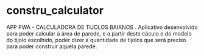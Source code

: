 # constru_calculator
APP PWA - CALCULADORA DE TIJOLOS BAIANOS
. Aplicativo desenvolvido para poder calcular a área de parede, e a partir deste cáculo e do modelo do tijolo escolhido, poder dizer a quantidade de tijolos que será preciso para poder construir aquela parede.

